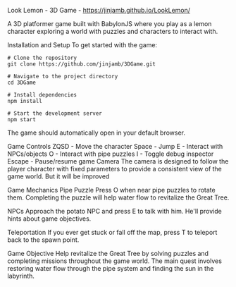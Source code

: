 Look Lemon - 3D Game - https://jinjamb.github.io/LookLemon/

A 3D platformer game built with BabylonJS where you play as a lemon character exploring a world with puzzles and characters to interact with.

Installation and Setup
To get started with the game:
```
# Clone the repository
git clone https://github.com/jinjamb/3DGame.git

# Navigate to the project directory
cd 3DGame

# Install dependencies
npm install

# Start the development server
npm start
```

The game should automatically open in your default browser.

Game Controls
ZQSD - Move the character
Space - Jump
E - Interact with NPCs/objects
O - Interact with pipe puzzles
I - Toggle debug inspector
Escape - Pause/resume game
Camera
The camera is designed to follow the player character with fixed parameters to provide a consistent view of the game world. But it will be improved

Game Mechanics
Pipe Puzzle
Press O when near pipe puzzles to rotate them. Completing the puzzle will help water flow to revitalize the Great Tree.

NPCs
Approach the potato NPC and press E to talk with him. He'll provide hints about game objectives.

Teleportation
If you ever get stuck or fall off the map, press T to teleport back to the spawn point.

Game Objective
Help revitalize the Great Tree by solving puzzles and completing missions throughout the game world. The main quest involves restoring water flow through the pipe system and finding the sun in the labyrinth.
